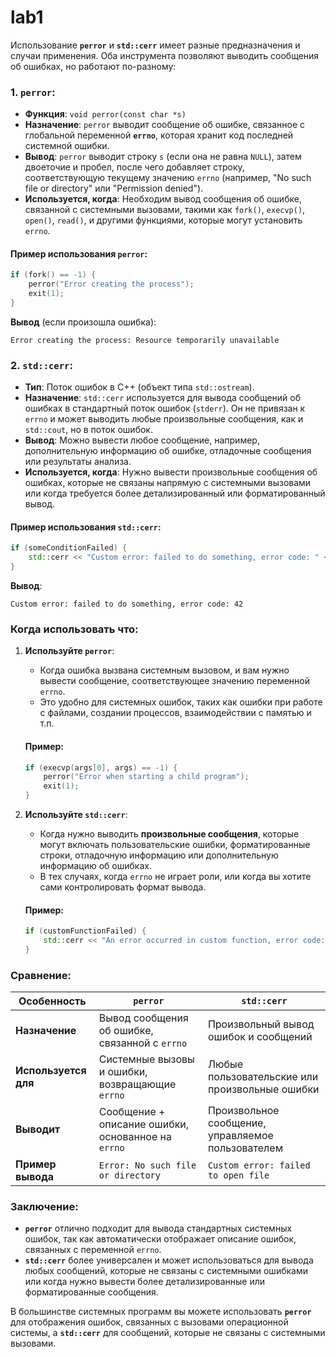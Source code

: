 # lab1

Использование **`perror`** и **`std::cerr`** имеет разные предназначения и случаи применения. Оба инструмента позволяют выводить сообщения об ошибках, но работают по-разному:

### 1. **`perror`**:

-   **Функция**: `void perror(const char *s)`
-   **Назначение**: `perror` выводит сообщение об ошибке, связанное с глобальной переменной **`errno`**, которая хранит код последней системной ошибки.
-   **Вывод**: `perror` выводит строку `s` (если она не равна `NULL`), затем двоеточие и пробел, после чего добавляет строку, соответствующую текущему значению `errno` (например, "No such file or directory" или "Permission denied").
-   **Используется, когда**: Необходим вывод сообщения об ошибке, связанной с системными вызовами, такими как `fork()`, `execvp()`, `open()`, `read()`, и другими функциями, которые могут установить `errno`.

#### Пример использования `perror`:

```cpp
if (fork() == -1) {
    perror("Error creating the process");
    exit(1);
}
```

**Вывод** (если произошла ошибка):

```
Error creating the process: Resource temporarily unavailable
```

### 2. **`std::cerr`**:

-   **Тип**: Поток ошибок в C++ (объект типа `std::ostream`).
-   **Назначение**: `std::cerr` используется для вывода сообщений об ошибках в стандартный поток ошибок (`stderr`). Он не привязан к `errno` и может выводить любые произвольные сообщения, как и `std::cout`, но в поток ошибок.
-   **Вывод**: Можно вывести любое сообщение, например, дополнительную информацию об ошибке, отладочные сообщения или результаты анализа.
-   **Используется, когда**: Нужно вывести произвольные сообщения об ошибках, которые не связаны напрямую с системными вызовами или когда требуется более детализированный или форматированный вывод.

#### Пример использования `std::cerr`:

```cpp
if (someConditionFailed) {
    std::cerr << "Custom error: failed to do something, error code: " << errorCode << std::endl;
}
```

**Вывод**:

```
Custom error: failed to do something, error code: 42
```

### Когда использовать что:

1. **Используйте `perror`**:

    - Когда ошибка вызвана системным вызовом, и вам нужно вывести сообщение, соответствующее значению переменной `errno`.
    - Это удобно для системных ошибок, таких как ошибки при работе с файлами, создании процессов, взаимодействии с памятью и т.п.

    #### Пример:

    ```cpp
    if (execvp(args[0], args) == -1) {
        perror("Error when starting a child program");
        exit(1);
    }
    ```

2. **Используйте `std::cerr`**:

    - Когда нужно выводить **произвольные сообщения**, которые могут включать пользовательские ошибки, форматированные строки, отладочную информацию или дополнительную информацию об ошибках.
    - В тех случаях, когда `errno` не играет роли, или когда вы хотите сами контролировать формат вывода.

    #### Пример:

    ```cpp
    if (customFunctionFailed) {
        std::cerr << "An error occurred in custom function, error code: " << customErrorCode << std::endl;
    }
    ```

### Сравнение:

| **Особенность**      | **`perror`**                                       | **`std::cerr`**                                   |
| -------------------- | -------------------------------------------------- | ------------------------------------------------- |
| **Назначение**       | Вывод сообщения об ошибке, связанной с `errno`     | Произвольный вывод ошибок и сообщений             |
| **Используется для** | Системные вызовы и ошибки, возвращающие `errno`    | Любые пользовательские или произвольные ошибки    |
| **Выводит**          | Сообщение + описание ошибки, основанное на `errno` | Произвольное сообщение, управляемое пользователем |
| **Пример вывода**    | `Error: No such file or directory`                 | `Custom error: failed to open file`               |

### Заключение:

-   **`perror`** отлично подходит для вывода стандартных системных ошибок, так как автоматически отображает описание ошибок, связанных с переменной `errno`.
-   **`std::cerr`** более универсален и может использоваться для вывода любых сообщений, которые не связаны с системными ошибками или когда нужно вывести более детализированные или форматированные сообщения.

В большинстве системных программ вы можете использовать **`perror`** для отображения ошибок, связанных с вызовами операционной системы, а **`std::cerr`** для сообщений, которые не связаны с системными вызовами.
